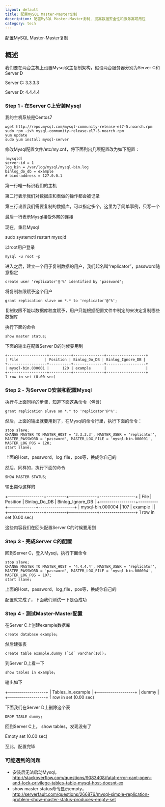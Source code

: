 ```yaml
---
layout: default
title: 配置MySQL Master-Master复制
description: 配置MySQL Master-Master复制, 提高数据安全性和服务高可用性
category: tech
---
```


配置MySQL Master-Master复制

## 概述

我们要在两台主机上设置Mysql双主复制架构，假设两台服务器分别为Server C和Server D

Server C: 3.3.3.3

Server D: 4.4.4.4

### Step 1 - 在Server C上安装Mysql

我的主机系统是Centos7

```
wget http://repo.mysql.com/mysql-community-release-el7-5.noarch.rpm
sudo rpm -ivh mysql-community-release-el7-5.noarch.rpm
yum update
sudo yum install mysql-server
```

修改Mysql配置文件/etc/my.cnf，将下面列出几项配置改为如下配置：

```
[mysqld]
server-id = 1
log_bin = /var/log/mysql/mysql-bin.log
binlog_do_db = example
# bind-address = 127.0.0.1
```

第一行唯一标识我们的主机

第二行表示我们对数据库和表做的操作都会被记录

第三行设置我们需要复制的数据库，可以指定多个，这里为了简单事例，只写一个

最后一行表示Mysql接受外网的连接

现在，重启Mysql

sudo systemctl restart mysqld

以root用户登录

```
mysql -u root -p
```

进入之后，建立一个用于复制数据的用户，我们起名叫“replicator”，password随意指定

```
create user 'replicator'@'%' identified by 'password';
```

将复制权限赋予这个用户

```
grant replication slave on *.* to 'replicator'@'%';
```

复制权限不能以数据库粒度赋予，用户只能根据配置文件中制定的来决定复制哪些数据库

执行下面的命令

```
show master status;
```

下面的输出在配置Server D的时候要用到

```
+------------------+----------+--------------+------------------+
| File            | Position | Binlog_Do_DB | Binlog_Ignore_DB |
+------------------+----------+--------------+------------------+
| mysql-bin.000001 |      120 | example      |                  |
+------------------+----------+--------------+------------------+
1 row in set (0.00 sec)
```

### Step 2 - 为Server D安装和配置Mysql

执行与上面同样的步骤，知道下面这条命令（包含）

```
grant replication slave on *.* to 'replicator'@'%';
```

然后，上面的输出就要用到了，在Mysql的命令行里，执行下面的命令：

```
stop slave;
CHANGE MASTER TO MASTER_HOST = '3.3.3.3', MASTER_USER = 'replicator', MASTER_PASSWORD = 'password', MASTER_LOG_FILE = 'mysql-bin.000001', MASTER_LOG_POS = 120;
start slave;
```

上面的Host，password，log_file，pos等，换成你自己的

然后，同样的，执行下面的命令

```
SHOW MASTER STATUS;
```

输出类似这样的

+------------------+----------+--------------+------------------+
| File            | Position | Binlog_Do_DB | Binlog_Ignore_DB |
+------------------+----------+--------------+------------------+
| mysql-bin.000004 |      107 | example      |                  |
+------------------+----------+--------------+------------------+
1 row in set (0.00 sec)

这些内容我们在回头配置Server C的时候要用到

### Step 3 - 完成Server C的配置

回到Server C，登入Mysql，执行下面命令

```
stop slave;
CHANGE MASTER TO MASTER_HOST = '4.4.4.4', MASTER_USER = 'replicator', MASTER_PASSWORD = 'password', MASTER_LOG_FILE = 'mysql-bin.000004', MASTER_LOG_POS = 107;
start slave;
```

上面的Host，password，log_file，pos等，换成你自己的

配置就完成了，下面我们测试一下是否成功

### Step 4 - 测试Master-Master配置

在Server C上创建example数据库

```
create database example;
```

然后建张表

```
create table example.dummy (`id` varchar(10));
```

到Server D上看一下

```
show tables in example;
```

输出如下

+-------------------+
| Tables_in_example |
+-------------------+
| dummy            |
+-------------------+
1 row in set (0.00 sec)

下面我们在Server D上删除这个表

```
DROP TABLE dummy;
```

回到Server C上， show tables，发现没有了

Empty set (0.00 sec)

至此，配置完毕

### 可能遇到的问题

* 安装后无法启动Mysql，<http://stackoverflow.com/questions/9083408/fatal-error-cant-open-and-lock-privilege-tables-table-mysql-host-doesnt-ex>
* show master status命令显示empty，<http://serverfault.com/questions/266876/mysql-simple-replication-problem-show-master-status-produces-empty-set>
